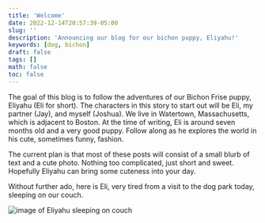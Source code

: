 ```yaml
---
title: 'Welcome'
date: 2022-12-14T20:57:39-05:00
slug: ''
description: 'Announcing our blog for our bichon puppy, Eliyahu!'
keywords: [dog, bichon]
draft: false
tags: []
math: false
toc: false
---
```


The goal of this blog is to follow the adventures of our Bichon Frise puppy, Eliyahu (Eli for short). The characters in this story to start out will be Eli, my partner (Jay), and myself (Joshua). We live in Watertown, Massachusetts, which is adjacent to Boston. At the time of writing, Eli is around seven months old and a very good puppy. Follow along as he explores the world in his cute, sometimes funny, fashion.

The current plan is that most of these posts will consist of a small blurb of text and a cute photo. Nothing too complicated, just short and sweet. Hopefully Eliyahu can bring some cuteness into your day.

Without further ado, here is Eli, very tired from a visit to the dog park today, sleeping on our couch.

![image of Eliyahu sleeping on couch](/img/blog-photos/12-14-2022.jpeg)
